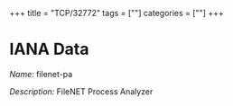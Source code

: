 +++
title = "TCP/32772"
tags = [""]
categories = [""]
+++

# IANA Data

_Name:_ filenet-pa

_Description:_ FileNET Process Analyzer

